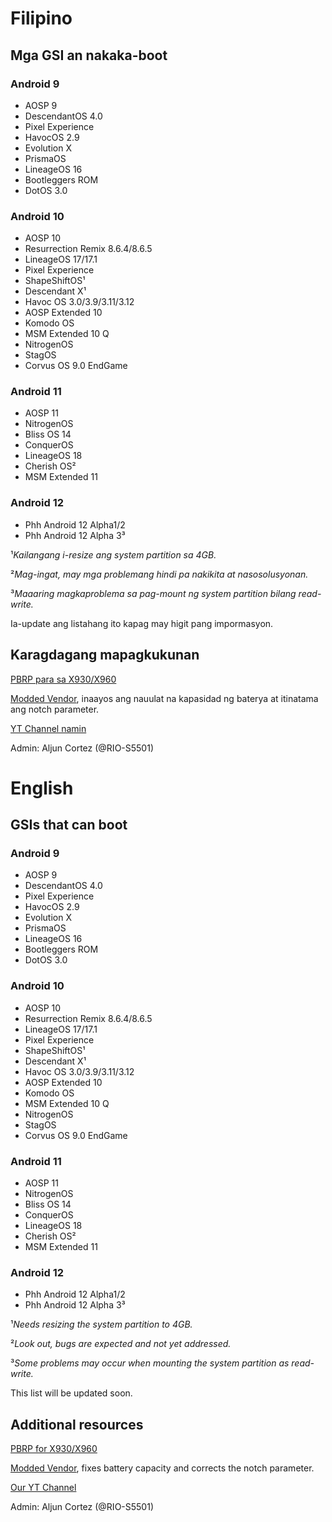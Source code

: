 # Filipino
## Mga GSI an nakaka-boot
### Android 9
- AOSP 9
- DescendantOS 4.0
- Pixel Experience
- HavocOS 2.9
- Evolution X
- PrismaOS
- LineageOS 16
- Bootleggers ROM
- DotOS 3.0
### Android 10
- AOSP 10
- Resurrection Remix 8.6.4/8.6.5
- LineageOS 17/17.1
- Pixel Experience
- ShapeShiftOS¹
- Descendant X¹
- Havoc OS 3.0/3.9/3.11/3.12
- AOSP Extended 10
- Komodo OS
- MSM Extended 10 Q
- NitrogenOS
- StagOS
- Corvus OS 9.0 EndGame
### Android 11
- AOSP 11
- NitrogenOS
- Bliss OS 14
- ConquerOS
- LineageOS 18
- Cherish OS²
- MSM Extended 11
### Android 12
- Phh Android 12 Alpha1/2
- Phh Android 12 Alpha 3³

¹*Kailangang i-resize ang system partition sa 4GB.*

²*Mag-ingat, may mga problemang hindi pa nakikita at nasosolusyonan.*

³*Maaaring magkaproblema sa pag-mount ng system partition bilang read-write.*

Ia-update ang listahang ito kapag may higit pang impormasyon.

## Karagdagang mapagkukunan
[PBRP para sa X930/X960](https://mega.nz/file/IYkggRIa#FKyIa6cs9gSBiia48ZLsTIXYoMHdaDcjdYbolGvGkUY)

[Modded Vendor](https://drive.google.com/file/d/15La7qORak0hxSxDFdddYW5mKiOLMQwMy/view), inaayos ang nauulat na kapasidad ng baterya at itinatama ang notch parameter.

[YT Channel namin](https://youtube.com/channel/UCz7_Ymq3-iij8-1hj_GDTMw)

Admin: Aljun Cortez (@RIO-S5501)

# English
## GSIs that can boot
### Android 9
- AOSP 9
- DescendantOS 4.0
- Pixel Experience
- HavocOS 2.9
- Evolution X
- PrismaOS
- LineageOS 16
- Bootleggers ROM
- DotOS 3.0
### Android 10
- AOSP 10
- Resurrection Remix 8.6.4/8.6.5
- LineageOS 17/17.1
- Pixel Experience
- ShapeShiftOS¹
- Descendant X¹
- Havoc OS 3.0/3.9/3.11/3.12
- AOSP Extended 10
- Komodo OS
- MSM Extended 10 Q
- NitrogenOS
- StagOS
- Corvus OS 9.0 EndGame
### Android 11
- AOSP 11
- NitrogenOS
- Bliss OS 14
- ConquerOS
- LineageOS 18
- Cherish OS²
- MSM Extended 11
### Android 12
- Phh Android 12 Alpha1/2
- Phh Android 12 Alpha 3³

¹*Needs resizing the system partition to 4GB.*

²*Look out, bugs are expected and not yet addressed.*

³*Some problems may occur when mounting the system partition as read-write.*

This list will be updated soon.

## Additional resources
[PBRP for X930/X960](https://mega.nz/file/IYkggRIa#FKyIa6cs9gSBiia48ZLsTIXYoMHdaDcjdYbolGvGkUY)

[Modded Vendor](https://drive.google.com/file/d/15La7qORak0hxSxDFdddYW5mKiOLMQwMy/view), fixes battery capacity and corrects the notch parameter.

[Our YT Channel](https://youtube.com/channel/UCz7_Ymq3-iij8-1hj_GDTMw)

Admin: Aljun Cortez (@RIO-S5501)